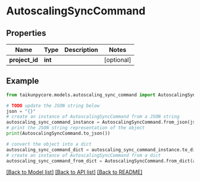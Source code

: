 # AutoscalingSyncCommand


## Properties

Name | Type | Description | Notes
------------ | ------------- | ------------- | -------------
**project_id** | **int** |  | [optional] 

## Example

```python
from taikunpycore.models.autoscaling_sync_command import AutoscalingSyncCommand

# TODO update the JSON string below
json = "{}"
# create an instance of AutoscalingSyncCommand from a JSON string
autoscaling_sync_command_instance = AutoscalingSyncCommand.from_json(json)
# print the JSON string representation of the object
print(AutoscalingSyncCommand.to_json())

# convert the object into a dict
autoscaling_sync_command_dict = autoscaling_sync_command_instance.to_dict()
# create an instance of AutoscalingSyncCommand from a dict
autoscaling_sync_command_from_dict = AutoscalingSyncCommand.from_dict(autoscaling_sync_command_dict)
```
[[Back to Model list]](../README.md#documentation-for-models) [[Back to API list]](../README.md#documentation-for-api-endpoints) [[Back to README]](../README.md)


